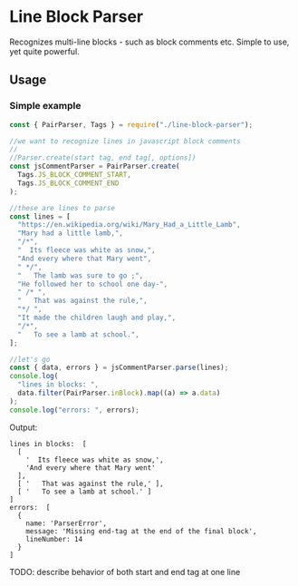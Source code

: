 # Line Block Parser

Recognizes multi-line blocks - such as block comments etc.
Simple to use, yet quite powerful.

## Usage

### Simple example

```js
const { PairParser, Tags } = require("./line-block-parser");

//we want to recognize lines in javascript block comments
//
//Parser.create(start tag, end tag[, options])
const jsCommentParser = PairParser.create(
  Tags.JS_BLOCK_COMMENT_START,
  Tags.JS_BLOCK_COMMENT_END
);

//these are lines to parse
const lines = [
  "https://en.wikipedia.org/wiki/Mary_Had_a_Little_Lamb",
  "Mary had a little lamb,",
  "/*",
  "  Its fleece was white as snow,",
  "And every where that Mary went",
  " */",
  "   The lamb was sure to go ;",
  "He followed her to school one day-",
  " /* ",
  "   That was against the rule,",
  "*/ ",
  "It made the children laugh and play,",
  "/*",
  "   To see a lamb at school.",
];

//let's go
const { data, errors } = jsCommentParser.parse(lines);
console.log(
  "lines in blocks: ",
  data.filter(PairParser.inBlock).map((a) => a.data)
);
console.log("errors: ", errors);
```

Output:

```shell
lines in blocks:  [
  [
    '  Its fleece was white as snow,',
    'And every where that Mary went'
  ],
  [ '   That was against the rule,' ],
  [ '   To see a lamb at school.' ]
]
errors:  [
  {
    name: 'ParserError',
    message: 'Missing end-tag at the end of the final block',
    lineNumber: 14
  }
]

```

TODO: describe behavior of both start and end tag at one line
